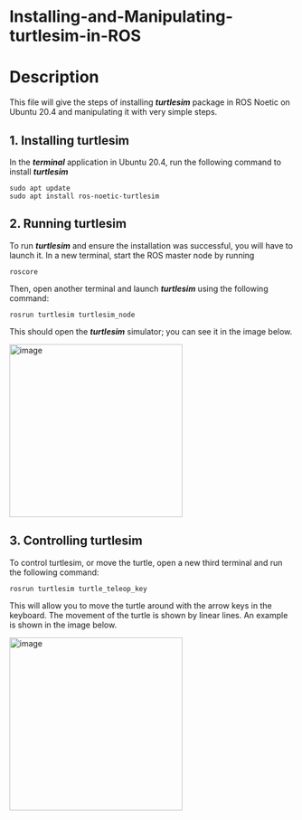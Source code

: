 # Installing-and-Manipulating-turtlesim-in-ROS

# Description 
This file will give the steps of installing ***turtlesim*** package in ROS Noetic on Ubuntu 20.4 and manipulating it with very simple steps. 
## 1. Installing turtlesim
In the ***terminal*** application in Ubuntu 20.4, run the following command to install ***turtlesim***
```
sudo apt update
sudo apt install ros-noetic-turtlesim
```
## 2. Running turtlesim 
To run ***turtlesim*** and ensure the installation was successful, you will have to launch it. In a new terminal, start the ROS master node by running 
```
roscore
```
Then, open another terminal and launch ***turtlesim*** using the following command:
```
rosrun turtlesim turtlesim_node
```
This should open the ***turtlesim*** simulator; you can see it in the image below. <br />

<img width="306" alt="image" src="https://github.com/HayaBinsalim/Installing-and-Manipulating-turtlesim-in-ROS/assets/173661622/ce79b0ff-6291-4c45-a0b0-f503a81a7f3c">


## 3. Controlling turtlesim 
To control turtlesim, or move the turtle, open a new third terminal and run the following command: 
```
rosrun turtlesim turtle_teleop_key
```
This will allow you to move the turtle around with the arrow keys in the keyboard. The movement of the turtle is shown by linear lines. An example is shown in the image below. <br />

<img width="306" alt="image" src="https://github.com/HayaBinsalim/Installing-and-Manipulating-turtlesim-in-ROS/assets/173661622/5b068076-6d81-4df6-8afc-6a9e78062941">


